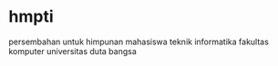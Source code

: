 # hmpti
 persembahan untuk himpunan mahasiswa teknik informatika fakultas komputer universitas duta bangsa
